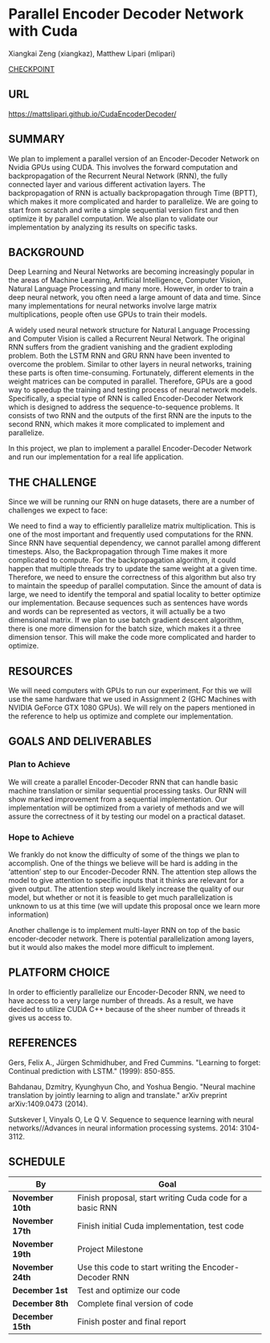 
# Parallel Encoder Decoder Network with Cuda
Xiangkai Zeng (xiangkaz), Matthew Lipari (mlipari)

[CHECKPOINT](https://mattslipari.github.io/CudaEncoderDecoder/checkpoint)

## URL
https://mattslipari.github.io/CudaEncoderDecoder/

## SUMMARY

We plan to implement a parallel version of an Encoder-Decoder Network on Nvidia GPUs using CUDA. This involves the forward computation and backpropagation of the Recurrent Neural Network (RNN), the fully connected layer and various different activation layers. The backpropagation of RNN is actually backpropagation through Time (BPTT), which makes it more complicated and harder to parallelize. We are going to start from scratch and write a simple sequential version first and then optimize it by parallel computation. We also plan to validate our implementation by analyzing its results on specific tasks.

## BACKGROUND

Deep Learning and Neural Networks are becoming increasingly popular in the areas of Machine Learning, Artificial Intelligence, Computer Vision, Natural Language Processing and many more. However, in order to train a deep neural network, you often need a large amount of data and time. Since many implementations for neural networks involve large matrix multiplications, people often use GPUs to train their models. 

A widely used neural network structure for Natural Language Processing and Computer Vision is called a Recurrent Neural Network. The original RNN suffers from the gradient vanishing and the gradient exploding problem. Both the  LSTM RNN and GRU RNN have been invented to overcome the problem. Similar to other layers in neural networks, training these parts is often time-consuming. Fortunately, different elements in the weight matrices can be computed in parallel. Therefore, GPUs are a good way to speedup the training and testing process of neural network models. Specifically, a special type of RNN is called Encoder-Decoder Network which is designed to address the sequence-to-sequence problems. It consists of two RNN and the outputs of the first RNN are the inputs to the second RNN, which makes it more complicated to implement and parallelize.

In this project, we plan to implement a parallel Encoder-Decoder Network and run our implementation for a real life application. 

## THE CHALLENGE

Since we will be running our RNN on huge datasets, there are a number of challenges we expect to face:

We need to find a way to efficiently parallelize matrix multiplication. This is one of the most important and frequently used computations for the RNN.
Since RNN have sequential dependency, we cannot parallel among different timesteps. Also, the Backpropagation through Time makes it more complicated to compute.
For the backpropagation algorithm, it could happen that multiple threads try to update the same weight at a given time. Therefore, we need to ensure the correctness of this algorithm but also try to maintain the speedup of parallel computation.
Since the amount of data is large, we need to identify the temporal and spatial locality to better optimize our implementation.
Because sequences such as sentences have words and words can be represented as vectors, it will actually be a two dimensional matrix. If we plan to use batch gradient descent algorithm, there is one more dimension for the batch size, which makes it a three dimension tensor. This will make the code more complicated and harder to optimize.

## RESOURCES
We will need computers with GPUs to run our experiment. For this we will use the same hardware that we used in Assignment 2 (GHC Machines with NVIDIA GeForce GTX 1080 GPUs). We will rely on the papers mentioned in the reference to help us optimize and complete our implementation.

## GOALS AND DELIVERABLES

### Plan to Achieve
We will create a parallel Encoder-Decoder RNN that can handle basic machine translation or similar sequential processing tasks. Our RNN will show marked improvement from a sequential implementation. Our implementation will be optimized from a variety of methods and we will assure the correctness of it by testing our model on a practical dataset.

### Hope to Achieve
We frankly do not know the difficulty of some of the things we plan to accomplish. One of the things we believe will be hard is adding in the ‘attention’ step to our Encoder-Decoder RNN. The attention step allows the model to give attention to specific inputs that it thinks are relevant for a given output. The attention step would likely increase the quality of our model, but whether or not it is feasible to get much parallelization is unknown to us at this time (we will update this proposal once we learn more information)

Another challenge is to implement multi-layer RNN on top of the basic encoder-decoder network. There is potential parallelization among layers, but it would also makes the model more difficult to implement. 

## PLATFORM CHOICE
In order to efficiently parallelize our Encoder-Decoder RNN, we need to have access to a very large number of threads. As a result, we have decided to utilize CUDA C++ because of the sheer number of threads it gives us access to.

## REFERENCES
Gers, Felix A., Jürgen Schmidhuber, and Fred Cummins. "Learning to forget: Continual prediction with LSTM." (1999): 850-855.

Bahdanau, Dzmitry, Kyunghyun Cho, and Yoshua Bengio. "Neural machine translation by jointly learning to align and translate." arXiv preprint arXiv:1409.0473 (2014).

Sutskever I, Vinyals O, Le Q V. Sequence to sequence learning with neural networks//Advances in neural information processing systems. 2014: 3104-3112.


## SCHEDULE

**By** | **Goal** |
---| ---|
**November 10th** | Finish proposal, start writing Cuda code for a basic RNN  | 
**November 17th** | Finish initial Cuda implementation, test code |
**November 19th** | Project Milestone |
**November 24th** | Use this code to start writing the Encoder-Decoder RNN |
**December 1st** | Test and optimize our code |
**December 8th**  | Complete final version of code | 
**December 15th** | Finish poster and final report |
